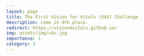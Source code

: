 ```yaml
---
layout: page
title: The First Vision for Vitals (V4V) Challenge
description: came in 4th place. 
redirect: https://vision4vitals.github.io/
img: assets/img/v4v.jpg
importance: 1
category: 3
---
```

